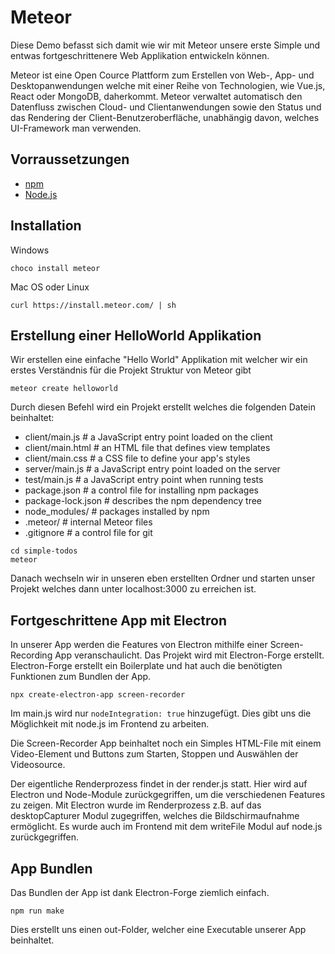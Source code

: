 
# Meteor

Diese Demo befasst sich damit wie wir mit Meteor unsere erste Simple und entwas fortgeschrittenere Web Applikation entwickeln können. 

Meteor ist eine Open Cource Plattform zum Erstellen von Web-, App- und Desktopanwendungen welche mit einer Reihe von Technologien, wie Vue.js, React oder MongoDB, daherkommt. Meteor verwaltet automatisch den Datenfluss zwischen Cloud- und Clientanwendungen sowie den Status und das Rendering der Client-Benutzeroberfläche, unabhängig davon, welches UI-Framework man verwenden.

## Vorraussetzungen 
* [npm](https://www.npmjs.com/)
* [Node.js](https://nodejs.org/en/)


## Installation

Windows
```
choco install meteor
```

Mac OS oder Linux
```
curl https://install.meteor.com/ | sh
```

## Erstellung einer HelloWorld Applikation
Wir erstellen eine einfache "Hello World" Applikation mit welcher wir ein erstes Verständnis für die Projekt Struktur von Meteor gibt

```
meteor create helloworld
```

Durch diesen Befehl wird ein Projekt erstellt welches die folgenden Datein beinhaltet:

* client/main.js        # a JavaScript entry point loaded on the client
* client/main.html      # an HTML file that defines view templates
* client/main.css       # a CSS file to define your app's styles
* server/main.js        # a JavaScript entry point loaded on the server
* test/main.js          # a JavaScript entry point when running tests
* package.json          # a control file for installing npm packages
* package-lock.json     # describes the npm dependency tree
* node_modules/         # packages installed by npm
* .meteor/              # internal Meteor files
* .gitignore            # a control file for git

```
cd simple-todos
meteor
```
Danach wechseln wir in unseren eben erstellten Ordner und starten unser Projekt welches dann unter localhost:3000 zu erreichen ist.

## Fortgeschrittene App mit Electron
In unserer App werden die Features von Electron mithilfe einer Screen-Recording App veranschaulicht. Das Projekt wird mit Electron-Forge erstellt.
Electron-Forge erstellt ein Boilerplate und hat auch die benötigten Funktionen zum Bundlen der App.
```
npx create-electron-app screen-recorder
```
Im main.js wird nur `nodeIntegration: true` hinzugefügt. Dies gibt uns die Möglichkeit mit node.js im Frontend zu arbeiten.

Die Screen-Recorder App beinhaltet noch ein Simples HTML-File mit einem Video-Element und Buttons zum Starten, Stoppen und Auswählen der Videosource.

Der eigentliche Renderprozess findet in der render.js statt. Hier wird auf Electron und Node-Module zurückgegriffen, um die verschiedenen Features zu zeigen. Mit Electron wurde im Renderprozess z.B. auf das desktopCapturer Modul zugegriffen, welches die Bildschirmaufnahme ermöglicht. Es wurde auch im Frontend mit dem writeFile Modul auf node.js zurückgegriffen.

## App Bundlen
Das Bundlen der App ist dank Electron-Forge ziemlich einfach. 
```
npm run make
```
Dies erstellt uns einen out-Folder, welcher eine Executable unserer App beinhaltet.

